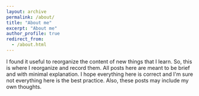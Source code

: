 ```yaml
---
layout: archive
permalink: /about/
title: "About me"
excerpt: "About me"
author_profile: true
redirect_from:
  - /about.html
---
```


I found it useful to reorganize the content of new things that I learn.
So, this is where I reorganize and record them.
All posts here are meant to be brief and with minimal explanation.
I hope everything here is correct and I'm sure not everything here is the best practice.
Also, these posts may include my own thoughts.
